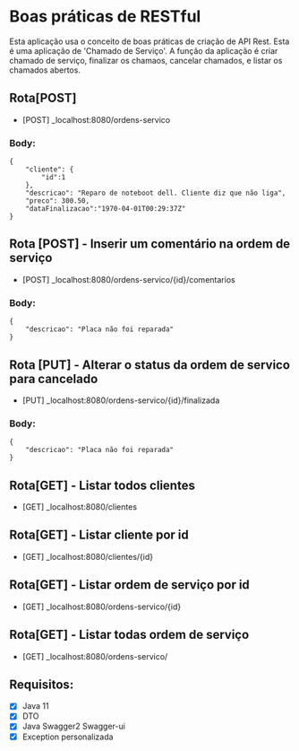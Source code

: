 # Boas práticas de RESTful

Esta aplicação usa o conceito de boas práticas de criação de API Rest. Esta é uma aplicação de 'Chamado de Serviço'. A função da aplicação é criar chamado de serviço, finalizar os chamaos, cancelar chamados, e listar os chamados abertos.

## Rota[POST]
- [POST] _localhost:8080/ordens-servico

### Body:
```
{
	"cliente": {
		"id":1
	},
	"descricao": "Reparo de noteboot dell. Cliente diz que não liga",
	"preco": 300.50,
    "dataFinalizacao":"1970-04-01T00:29:37Z"
}
```
## Rota [POST] - Inserir um comentário na ordem de serviço
- [POST] _localhost:8080/ordens-servico/{id}/comentarios

### Body:
```
{
    "descricao": "Placa não foi reparada"
}
```
## Rota [PUT] - Alterar o status da ordem de servico para cancelado
- [PUT] _localhost:8080/ordens-servico/{id}/finalizada

### Body:
```
{
    "descricao": "Placa não foi reparada"
}
```
## Rota[GET] - Listar todos clientes
- [GET] _localhost:8080/clientes

## Rota[GET] - Listar cliente por id
- [GET] _localhost:8080/clientes/{id}

## Rota[GET] - Listar ordem de serviço por id
- [GET] _localhost:8080/ordens-servico/{id}

## Rota[GET] - Listar todas ordem de serviço
- [GET] _localhost:8080/ordens-servico/


## Requisitos:
- [x] Java 11<br>
- [x] DTO<br>
- [x] Java Swagger2 Swagger-ui<br>
- [x] Exception personalizada
